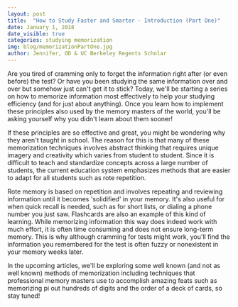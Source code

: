 ```yaml
---
layout: post
title:  "How to Study Faster and Smarter - Introduction (Part One)"
date: January 1, 2018
date_visible: true
categories: studying memorization
img: blog/memorizationPartOne.jpg
author: Jennifer, OD & UC Berkeley Regents Scholar
---
```


Are you tired of cramming only to forget the information right after (or even before) the test? Or have you been studying the same information over and over but somehow just can't get it to stick? Today, we'll be starting a series on how to memorize information most effectively to help your studying efficiency (and for just about anything). Once you learn how to implement these principles also used by the memory masters of the world, you'll be asking yourself why you didn't learn about them sooner!

<!--more-->

If these principles are so effective and great, you might be wondering why they aren't taught in school. The reason for this is that many of these memorization techniques involves abstract thinking that requires unique imagery and creativity which varies from student to student. Since it is difficult to teach and standardize concepts across a large number of students, the current education system emphasizes methods that are easier to adapt for all students such as rote repetition.

Rote memory is based on repetition and involves repeating and reviewing information until it becomes 'solidified' in your memory. It's also useful for when quick recall is needed, such as for short lists, or dialing a phone number you just saw. Flashcards are also an example of this kind of learning. While memorizing information this way does indeed work with much effort, it is often time consuming and does not ensure long-term memory. This is why although cramming for tests might work, you'll find the information you remembered for the test is often fuzzy or nonexistent in your memory weeks later.

In the upcoming articles, we'll be exploring some well known (and not as well known) methods of memorization including techniques that professional memory masters use to accomplish amazing feats such as memorizing pi out hundreds of digits and the order of a deck of cards, so stay tuned!
